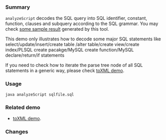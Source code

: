 ### Summary
`analyzeScript` decodes the SQL query into SQL identifier, constant, function, 
clauses and subquery according to the SQL grammar. You may check 
[some sample result](http://sqlparser.com/decoding-sql-grammar.php) generated by this tool.

This demo only illustrates how to decode some major SQL statements like select/update/insert/create table
/alter table/create view/create index/PLSQL create pacakge/MySQL create function/MySQL declare/return/if statements

If you need to check how to iterate the parse tree node of all SQL statements in a generic way, 
please check [toXML demo](../visitors).
 

### Usage
`java analyzeScript sqlfile.sql`

### Related demo
* [toXML demo](../visitors).

### Changes

